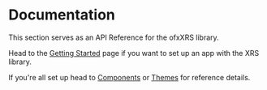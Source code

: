 # Documentation
This section serves as an API Reference for the ofxXRS library.

Head to the [Getting Started](ofxXRS/gettingStarted.md) page if you want to set up an app with the XRS library.

If you're all set up head to [Components](ofxXRS/components.md) or [Themes](ofxXRS/themes.md) for reference details.